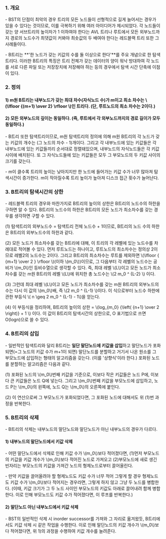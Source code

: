### 1. 개요

\- BST의 단점이 최악의 경우 트리의 모든 노드들이 선형적으로 길게 늘어서는 경우가 있을 수 있다는 것이므로, 이를 극복하기 위해 여러 아이디어가 제시되었다. 각 노드들이 갖는 양 서브트리의 높이차가 1 이하여야 한다는 AVL 트리나 루트에서 모든 외부노드까지 경로의 노드수가 최댓값이 커봐야 최솟값의 두 배여야 한다는 레드블랙 트리 또한 그 사례들이다.

\- B트리는 **'한 노드가 갖는 키값의 수를 둘 이상으로 한다'**를 주요 개념으로 한 탐색트리다. 이러한 B트리의 특징은 트리 전체가 갖는 데이터의 양이 워낙 방대하여 각 노드를 서로 다른 파일 또는 저장장치에 저장해야 하는 등의 경우에서 탐색 시간 단축에 이점이 있다. 


### 2. 정의

#### 1) m원 B트리는 내부노드가 갖는 최대 차수(자식노드 수)가 m이고 **최소 차수는 \\(\lfloor {(m+1) \over 2} \rfloor \\)인 트리다. (단, 루트노드의 최소 차수는 2이다.)** 

#### 2) 모든 외부노드의 깊이는 동일하다. (즉, 루트에서 각 외부노드까지의 경로 길이가 모두 동일하다.)

\- B트리 또한 탐색트리이므로, m원 탐색트리의 정의에 의해 m원 B트리의 각 노드가 갖는 키값의 개수는 (그 노드의 차수 - 1)개이다. 그리고 각 내부노드에 있는 키값들은 각 내부노드에 있는 키값들끼리 순서대로 정렬돼있으며, 내부노드의 자식노드들은 각 키값 사이에 배치된다. 또 그 자식노드들에 있는 키값들은 모두 그 부모노드의 두 키값 사이의 크기를 갖는다.

\- m이 클수록 트리의 높이는 낮아지지만 한 노드에 들어가는 키값 수가 너무 많아져 탐색시간이 증가한다. m이 작아질수록 트리 높이가 높아져 디스크 접근 횟수가 늘어난다.


### 3. B트리의 탐색시간의 상한

\- 레드블랙 트리의 경우와 마찬가지로 B트리의 높이의 상한은 B트리의 노드수의 하한을 구하면 알 수 있다. B트리의 노드수의 하한은 B트리의 모든 노드가 최소차수를 갖는 경우를 생각하면 구할 수 있다.

(1) 탐색트리의 외부노드수 = 탐색트리 전체 노드수 + 1이므로, B트리의 노드 수의 하한은 B트리의 외부노드수의 하한과 같다. 

(2) 모든 노드가 최소차수를 갖는 B트리에 대해, 이 트리의 각 레벨에 있는 노드수를 차례대로 적어볼 수 있다. 먼저 루트노드는 하나이고, 루트노드의 최소차수는 정의상 2이므로 레벨2의 노드수는 2이다. 그리고 B트리의 최소차수는 루트를 제외하면 \\(\lfloor { {m+1} \over 2 } \rfloor \\)(이하 \\(m_0\\))이므로, 그 다음부터 각 레벨의 노드수는 공비가 \\(m_0\\)인 등비수열으로 생각할 수 있다. 즉, 최대 레벨 \\(L\\)이고 모든 노드가 최소차수를 갖는 m원 B트리의 레벨 \\(L\\)에 위치한 총 노드수는 \\(2 m_0 ^ {L-2} \\) 이다. 

(3) 그런데 최대 레벨 \\(L\\)이고 모든 노드가 최소차수를 갖는 m원 B트리의 외부노드의 수는 다시 이 값의 \\(m_0\\)배, 즉 \\(2 m_0 ^ {L-1} \\)이다. 이 식으로부터 노드수 하한에 관한 부등식 \\( n \geq 2 m_0 ^ {L-1} - 1\\)을 얻는다.

(4) 이 부등식을 정리하여, B트리의 높이의 상한 = \\(log_{m_0} {\left( {n+1} \over 2 \right)}  + 1 \\) 이다. 이 값이 B트리의 탐색시간의 상한으로, O 표기법으로 쓰면 O(logn)으로 쓸 수 있다.


### 4. B트리의 삽입

\- 일반적인 탐색트리와 달리 B트리는 **일단 말단노드에 키값을 삽입**하고 말단노드가 포화되면(=그 노드의 키값 수가 m+1이 되면) 말단노드를 분할하고 거기서 나온 원소를 그 부모노드에 삽입하는 형태의 알고리즘을 갖는다. (이를 '상향식'이라 한다.) 포화된 노드를 분할하는 알고리즘은 다음과 같다.

(1) 포화된 노드의 \\(m_0\\)번째 키값을 기준으로, 이보다 작은 키값들은 노드 P에, 이보다 큰 키값들은 노드 Q에 넣는다. 그리고 \\(m_0\\)번째 키값을 부모노드에 삽입하고, 노드 P는 \\(m_0\\)의 왼쪽에, 노드 Q는 \\(m_0\\)의 오른쪽에 붙인다. 

(2) 이 연산으로써 그 부모노드가 포화되었다면, 그 포화된 노드에 대해서도 위 (1)번 과정을 반복한다.



### 5. B트리의 삭제

\- B트리의 삭제는 내부노드의 말단노드와 말단노드가 아닌 내부노드의 경우가 다르다.

#### 1) 내부노드의 말단노드에서 키값 삭제

\- 어떤 말단노드에서 삭제로 인해 키값 수가 \\(m_0\\)보다 적어졌다면, (1)먼저 부모노드의 키값을 키값 개수가 \\(m_0\\)보다 적어진 노드로 가져오고 (2)부모노드에 새로 생긴 빈자리는 부모노드의 키값을 가져간 노드의 형제노드로부터 끌어올린다.

\- 만약 키값을 끌어올려야 할 형제노드도 키값 수가 너무 적어 그렇게 할 경우 형제노드도 키값 수가 \\(m_0\\)보다 적어지는 경우라면, 그렇게 하지 않고 그냥 두 노드를 병합한다. (이때, 키값 크기가 그 두 노드 사이인 부모노드의 키값도 아래로 끌어내려 함께 병합한다. 이로 인해 부모노드도 키값 수가 적어졌다면, 이 루프를 반복한다.) 


#### 2) 말단노드 아닌 내부노드에서 키값 삭제

\- BST의 일반적인 삭제 시 inorder successor를 가져와 그 자리로 옮겨왔듯, B트리에서도 키값 삭제 시 같은 작업을 수행한다. 이로 인해 말단노드의 키값 개수가 \\(m_0\\)보다 적어졌다면, 위 1)의 과정을 수행하여 키값 개수를 늘려준다.
